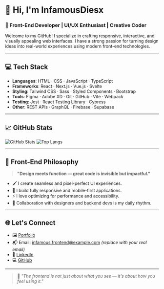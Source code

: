 # 👋 Hi, I'm InfamousDiesx

### 🎨 Front-End Developer | UI/UX Enthusiast | Creative Coder

Welcome to my GitHub! I specialize in crafting responsive, interactive, and visually appealing web interfaces. I have a strong passion for turning design ideas into real-world experiences using modern front-end technologies.

---

## 💻 Tech Stack

- **Languages**: HTML · CSS · JavaScript · TypeScript
- **Frameworks**: React · Next.js · Vue.js · Svelte
- **Styling**: Tailwind CSS · Sass · Styled Components · Bootstrap
- **Tools**: Figma · Adobe XD · Git · GitHub · Vite · Webpack
- **Testing**: Jest · React Testing Library · Cypress
- **Other**: REST APIs · GraphQL · Firebase · Supabase

---

## 📈 GitHub Stats

![GitHub Stats](https://github-readme-stats.vercel.app/api?username=InfamousDie&show_icons=true&theme=dracula&count_private=true)
![Top Langs](https://github-readme-stats.vercel.app/api/top-langs/?username=InfamousDie&layout=compact&theme=dracula)

---

## 🎯 Front-End Philosophy

> **"Design meets function — great code is invisible but impactful."**

- 🖌️ I create seamless and pixel-perfect UI experiences.
- 📱 I build fully responsive and mobile-first applications.
- ⚡ I love optimizing for performance and accessibility.
- 🤝 Collaboration with designers and backend devs is my daily rhythm.

---

## 🌐 Let's Connect

- 🖼️ [Portfolio](https://your-portfolio-link.com)
- 📬 Email: infamous.frontend@example.com *(replace with your real email)*
- 💼 [LinkedIn](https://linkedin.com/in/InfamousDie)
- 💻 [GitHub](https://github.com/InfamousDie)

---

> 🎨 _"The frontend is not just about what you see — it's about how you feel using it."_
